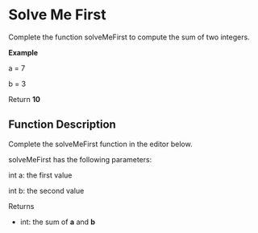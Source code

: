 ﻿# Solve Me First
Complete the function solveMeFirst to compute the sum of two integers.

**Example**

a = 7

b = 3

Return **10**

## Function Description

Complete the solveMeFirst function in the editor below.

solveMeFirst has the following parameters:

int a: the first value

int b: the second value

Returns
- int: the sum of  **a** and **b**